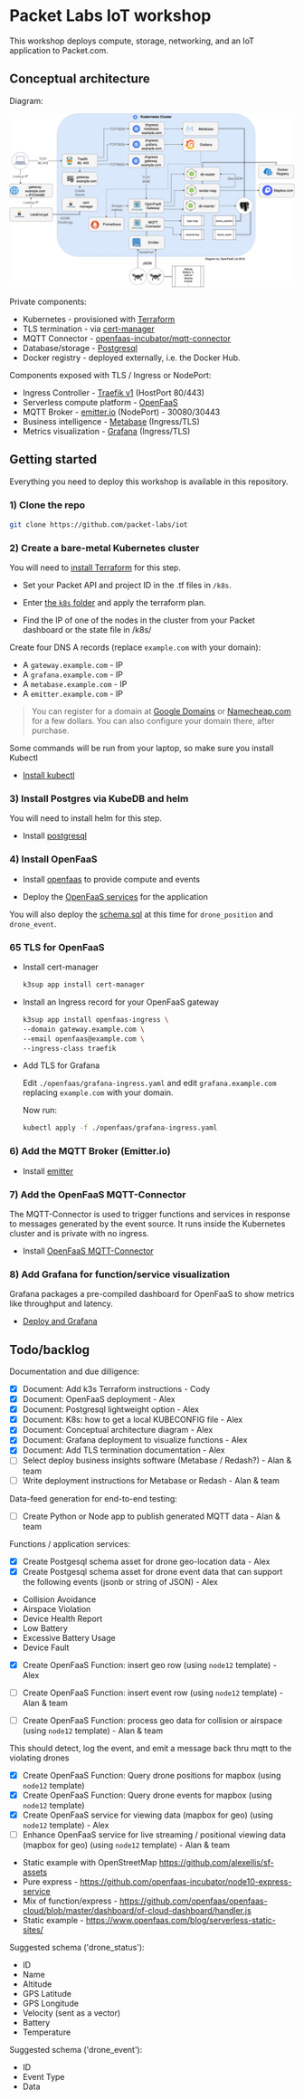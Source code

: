 # Packet Labs IoT workshop

This workshop deploys compute, storage, networking, and an IoT application to Packet.com.

## Conceptual architecture

Diagram:

![Conceptual architecture](/docs/images/conceptual.png)

Private components:

* Kubernetes - provisioned with [Terraform](https://www.terraform.io)
* TLS termination - via [cert-manager](https://cert-manager.io)
* MQTT Connector - [openfaas-incubator/mqtt-connector](https://github.com/openfaas-incubator/mqtt-connector)
* Database/storage - [Postgresql](https://www.postgresql.org)
* Docker registry - deployed externally, i.e. the Docker Hub.

Components exposed with TLS / Ingress or NodePort:

* Ingress Controller - [Traefik v1](https://github.com/containous/traefik) (HostPort 80/443)
* Serverless compute platform - [OpenFaaS](https://github.com/openfaas/faas)
* MQTT Broker - [emitter.io](https://emitter.io) (NodePort) - 30080/30443
* Business intelligence - [Metabase](https://www.metabase.com) (Ingress/TLS)
* Metrics visualization - [Grafana](https://grafana.com) (Ingress/TLS)

## Getting started

Everything you need to deploy this workshop is available in this repository.

### 1) Clone the repo

```sh
git clone https://github.com/packet-labs/iot
```

### 2) Create a bare-metal Kubernetes cluster

You will need to [install Terraform](https://www.terraform.io) for this step.

* Set your Packet API and project ID in the .tf files in `/k8s`.

* Enter [the `k8s` folder](/k8s/) and apply the terraform plan.

* Find the IP of one of the nodes in the cluster from your Packet dashboard or the state file in /k8s/

Create four DNS A records (replace `example.com` with your domain):

* A `gateway.example.com` - IP
* A `grafana.example.com` - IP
* A `metabase.example.com` - IP
* A `emitter.example.com` - IP

> You can register for a domain at [Google Domains](https://domains.google) or [Namecheap.com](https://namecheap.com) for a few dollars. You can also configure your domain there, after purchase.

Some commands will be run from your laptop, so make sure you install Kubectl

* [Install kubectl](https://kubernetes.io/docs/tasks/tools/install-kubectl/)

### 3) Install Postgres via KubeDB and helm

You will need to install helm for this step.

* Install [postgresql](/postgresql/)

### 4) Install OpenFaaS

* Install [openfaas](/openfaas/) to provide compute and events

* Deploy the [OpenFaaS services](/openfaas/services/) for the application

You will also deploy the [schema.sql](/openfaas/services/schema.sql) at this time for `drone_position` and `drone_event`.

### 65 TLS for OpenFaaS

* Install cert-manager

    ```sh
    k3sup app install cert-manager
    ```

* Install an Ingress record for your OpenFaaS gateway

    ```sh
    k3sup app install openfaas-ingress \
    --domain gateway.example.com \
    --email openfaas@example.com \
    --ingress-class traefik
    ```

* Add TLS for Grafana

    Edit `./openfaas/grafana-ingress.yaml` and edit `grafana.example.com` replacing `example.com` with your domain.

    Now run:

    ```sh
    kubectl apply -f ./openfaas/grafana-ingress.yaml
    ```

### 6) Add the MQTT Broker (Emitter.io)

* Install [emitter](/emitter/)

### 7) Add the OpenFaaS MQTT-Connector

The MQTT-Connector is used to trigger functions and services in response to messages generated by the event source. It runs inside the Kubernetes cluster and is private with no ingress.

* Install [OpenFaaS MQTT-Connector](/openfaas/mqtt-connector/)

### 8) Add Grafana for function/service visualization

Grafana packages a pre-compiled dashboard for OpenFaaS to show metrics like throughput and latency.

* [Deploy and Grafana](/grafana/)

## Todo/backlog

Documentation and due dilligence:

- [x] Document: Add k3s Terraform instructions - Cody
- [x] Document: OpenFaaS deployment - Alex
- [x] Document: Postgresql lightweight option - Alex
- [x] Document: K8s: how to get a local KUBECONFIG file - Alex
- [x] Document: Conceptual architecture diagram - Alex
- [x] Document: Grafana deployment to visualize functions - Alex
- [x] Document: Add TLS termination documentation - Alex
- [ ] Select deploy business insights software (Metabase / Redash?) - Alan & team
- [ ] Write deployment instructions for Metabase or Redash - Alan & team

Data-feed generation for end-to-end testing:
- [ ] Create Python or Node app to publish generated MQTT data - Alan & team

Functions / application services:
- [x] Create Postgesql schema asset for drone geo-location data - Alex
- [x] Create Postgesql schema asset for drone event data that can support the following events (jsonb or string of JSON) - Alex

* Collision Avoidance
* Airspace Violation
* Device Health Report
* Low Battery
* Excessive Battery Usage
* Device Fault

- [x] Create OpenFaaS Function: insert geo row (using `node12` template) - Alex
- [ ] Create OpenFaaS Function: insert event row (using `node12` template) - Alan & team 

- [ ] Create OpenFaaS Function: process geo data for collision or airspace (using `node12` template) - Alan & team

This should detect, log the event, and emit a message back thru mqtt to the violating drones

- [x] Create OpenFaaS Function: Query drone positions for mapbox (using `node12` template)
- [x] Create OpenFaaS Function: Query drone events for mapbox (using `node12` template)
- [x] Create OpenFaaS service for viewing data (mapbox for geo) (using `node12` template) - Alex
- [ ] Enhance OpenFaaS service for live streaming / positional viewing data (mapbox for geo) (using `node12` template) - Alan & team

* Static example with OpenStreetMap https://github.com/alexellis/sf-assets
* Pure express - https://github.com/openfaas-incubator/node10-express-service
* Mix of function/express - https://github.com/openfaas/openfaas-cloud/blob/master/dashboard/of-cloud-dashboard/handler.js
* Static example - https://www.openfaas.com/blog/serverless-static-sites/

Suggested schema ('drone_status'):

* ID 
* Name
* Altitude 
* GPS Latitude
* GPS Longitude
* Velocity (sent as a vector)
* Battery
* Temperature

Suggested schema ('drone_event'):

* ID 
* Event Type
* Data 
